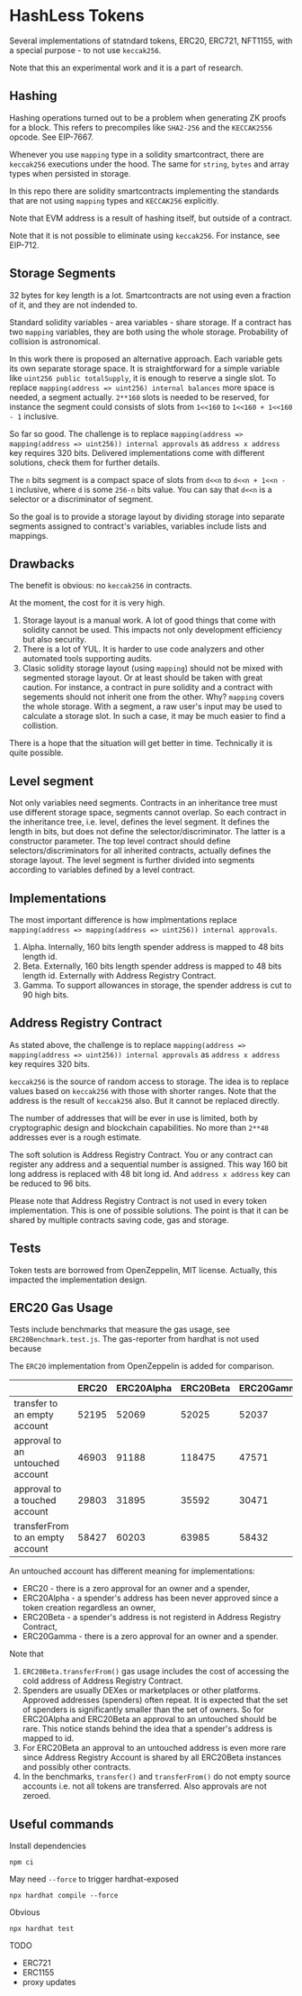 # HashLess Tokens

Several implementations of statndard tokens, ERC20, ERC721, NFT1155, 
with a special purpose - to not use `keccak256`.

Note that this an experimental work and it is a part of research.

## Hashing

Hashing operations turned out to be a problem when generating ZK proofs for a block.
This refers to precompiles like `SHA2-256` and the `KECCAK2556` opcode.
See EIP-7667.

Whenever you use `mapping` type in a solidity smartcontract,
there are `keccak256` executions under the hood. 
The same for `string`, `bytes` and array types when persisted in storage.

In this repo there are solidity smartcontracts implementing the standards 
that are not using `mapping` types and `KECCAK256` explicitly.

Note that EVM address is a result of hashing itself,
but outside of a contract.

Note that it is not possible to eliminate using `keccak256`.
For instance, see EIP-712.

## Storage Segments

32 bytes for key length is a lot.
Smartcontracts are not using even a fraction of it,
and they are not indended to.

Standard solidity variables - area variables - share storage.
If a contract has two `mapping` variables,
they are both using the whole storage.
Probability of collision is astronomical.

In this work there is proposed an alternative approach.
Each variable gets its own separate storage space.
It is straightforward for a simple variable like
`uint256 public totalSupply`,
it is enough to reserve a single slot.
To replace `mapping(address => uint256) internal balances`
more space is needed, a segment actually.
`2**160` slots is needed to be reserved,
for instance the segment could consists of slots
from `1<<160` to `1<<160 + 1<<160 - 1` inclusive.

So far so good.
The challenge is to replace `mapping(address => mapping(address => uint256)) internal approvals`
as `address x address` key requires 320 bits.
Delivered implementations come with different solutions, check them for further details.

The `n` bits segment is a compact space of slots
from `d<<n` to `d<<n + 1<<n - 1` inclusive,
where `d` is some `256-n` bits value.
You can say that `d<<n` is a selector or a discriminator
of segment.

So the goal is to provide a storage layout
by dividing storage into separate segments
assigned to contract's variables,
variables include lists and mappings.

## Drawbacks

The benefit is obvious: no `keccak256` in contracts.

At the moment, the cost for it is very high.

1. Storage layout is a manual work.
A lot of good things that come with solidity cannot be used.
This impacts not only development efficiency
but also security.
2. There is a lot of YUL.
It is harder to use code analyzers and other automated tools
supporting audits.
3. Clasic solidity storage layout (using `mapping`) should not be mixed
with segmented storage layout.
Or at least should be taken with great caution.
For instance, a contract in pure solidity and a contract with segements
should not inherit one from the other. Why?
`mapping` covers the whole storage. 
With a segment, a raw user's input may be used to calculate a storage slot.
In such a case, it may be much easier to find a collistion.

There is a hope that the situation will get better in time.
Technically it is quite possible.

## Level segment

Not only variables need segments.
Contracts in an inheritance tree must use different storage space,
segments cannot overlap.
So each contract in the inheritance tree, i.e. level,
defines the level segment.
It defines the length in bits, but does not define the selector/discriminator.
The latter is a constructor parameter.
The top level contract should define selectors/discriminators for
all inherited contracts, actually defines the storage layout.
The level segment is further divided into segments according to variables
defined by a level contract.

## Implementations

The most important difference is how implmentations replace 
`mapping(address => mapping(address => uint256)) internal approvals`.

1. Alpha. Internally, 160 bits length spender address is mapped to 48 bits length id. 
2. Beta. Externally, 160 bits length spender address is mapped to 48 bits length id.
Externally with Address Registry Contract.
3. Gamma. To support allowances in storage, the spender address is cut to 90 high bits.

## Address Registry Contract

As stated above,
the challenge is to replace `mapping(address => mapping(address => uint256)) internal approvals`
as `address x address` key requires 320 bits.

`keccak256` is the source of random access to storage.
The idea is to replace values based on `keccak256` with
those with shorter ranges. Note that the address is
the result of `keccak256` also. But it cannot be replaced directly.

The number of addresses that will be ever in use is limited,
both by cryptographic design and blockchain capabilities.
No more than `2**48` addresses ever is a rough estimate.

The soft solution is Address Registry Contract.
You or any contract can register any address
and a sequential number is assigned.
This way 160 bit long address is replaced with 48 bit long id.
And `address x address` key can be reduced to 96 bits.

Please note that Address Registry Contract 
is not used in every token implementation.
This is one of possible solutions.
The point is that it can be shared by multiple contracts
saving code, gas and storage.

## Tests

Token tests are borrowed from OpenZeppelin, MIT license. 
Actually, this impacted the implementation design.

## ERC20 Gas Usage

Tests include benchmarks that measure the gas usage,
see `ERC20Benchmark.test.js`.
The gas-reporter from hardhat is not used
because 

The `ERC20` implementation from OpenZeppelin is added for comparison.

|              | ERC20   | ERC20Alpha | ERC20Beta | ERC20Gamma |
|--------------|---------|------------|-----------|------------|
| transfer to an empty account     | 52195 | 52069 | 52025  | 52037 |
| approval to an untouched account | 46903 | 91188 | 118475 | 47571 |
| approval to a touched account    | 29803 | 31895 | 35592  | 30471 |
| transferFrom to an empty account | 58427 | 60203 | 63985  | 58432 |

An untouched account has different meaning
for implementations:
- ERC20 - there is a zero approval for an owner and a spender,
- ERC20Alpha - a spender's address has been never approved since a token creation regardless an owner,
- ERC20Beta - a spender's address is not registerd in Address Registry Contract,
- ERC20Gamma - there is a zero approval for an owner and a spender.

Note that
1. `ERC20Beta.transferFrom()` gas usage includes
the cost of accessing the cold address of Address Registry Contract.
2. Spenders are usually DEXes or marketplaces or other platforms.
Approved addresses (spenders) often repeat.
It is expected that the set of spenders is 
significantly smaller than the set of owners.
So for ERC20Alpha and ERC20Beta an approval
to an untouched should be rare.
This notice stands behind the idea that a spender's
address is mapped to id.
3. For ERC20Beta an approval to an untouched
address is even more rare since
Address Registry Account is shared by 
all ERC20Beta instances and possibly other contracts.
4. In the benchmarks, `transfer()` and `transferFrom()` do not empty source accounts i.e. not all tokens are transferred. 
Also approvals are not zeroed.

## Useful commands

Install dependencies
```shell
npm ci
```

May need `--force` to trigger hardhat-exposed
```shell
npx hardhat compile --force
```

Obvious
```shell
npx hardhat test
```

TODO 
- ERC721
- ERC1155
- proxy updates
